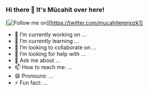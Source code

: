 ### Hi there 👋 It's Mücahit over here!

 <!-- [Follow me http://i.imgur.com/tXSoThF.png]https://twitter.com/mucahiterenozk1 --> 

[![Follow me on](https://www.google.com/search?q=twitter+icon&rlz=1C1CHWL_trTR878TR878&sxsrf=ALeKk006ez94iiZJSULUh5RD0uRbPC0kxA:1597237593061&tbm=isch&source=iu&ictx=1&fir=zLV7q7JeVlhSGM%252CZJDfFmJJmJtAVM%252C_&vet=1&usg=AI4_-kRrNiC6k63HPyVMhBb5RdADzDUavQ&sa=X&ved=2ahUKEwiDruza3ZXrAhUS3IUKHfhxCkkQ9QEwAHoECAoQHA&biw=1536&bih=763#imgrc=zLV7q7JeVlhSGM)][https://twitter.com/mucahiterenozk1]

<!--
**mucahiterenozkur/mucahiterenozkur** is a ✨ _special_ ✨ repository because its `README.md` (this file) appears on your GitHub profile.
-->


- 🔭 I’m currently working on ...
- 🌱 I’m currently learning ...
- 👯 I’m looking to collaborate on ...
- 🤔 I’m looking for help with ...
- 💬 Ask me about ...
- 📫 How to reach me: ...
- 😄 Pronouns: ...
- ⚡ Fun fact: ...
